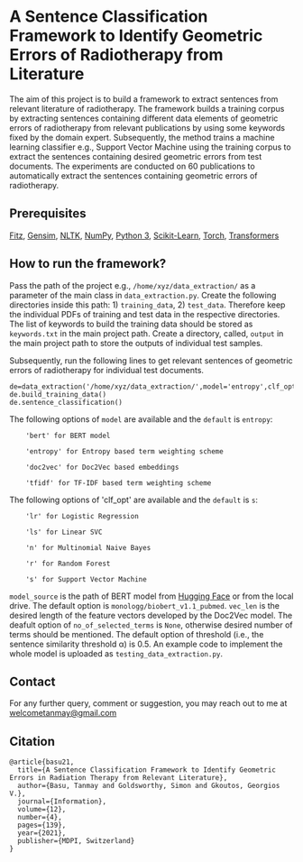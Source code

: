 # A Sentence Classification Framework to Identify Geometric Errors of Radiotherapy from Literature
The aim of this project is to build a framework to extract sentences from relevant literature of radiotherapy. The framework builds a training corpus by extracting sentences containing different data elements of geometric errors of radiotherapy from relevant publications by using some keywords fixed by the domain expert. Subsequently, the method trains a machine learning classifier e.g., Support Vector Machine using the training corpus to extract the sentences containing desired geometric errors from test documents. The experiments are conducted on 60 publications to automatically extract the sentences containing geometric errors of radiotherapy.  

## Prerequisites
[Fitz](https://pypi.org/project/fitz/), [Gensim](https://github.com/RaRe-Technologies/gensim), [NLTK](https://www.nltk.org/install.html), [NumPy](https://numpy.org/install/), [Python 3](https://www.python.org/downloads/), [Scikit-Learn](https://scikit-learn.org/0.16/install.html), [Torch](https://pypi.org/project/torch/), [Transformers](https://pypi.org/project/transformers/)

## How to run the framework?

Pass the path of the project e.g., `/home/xyz/data_extraction/` as a parameter of the main class in `data_extraction.py`. Create the following directories inside this path: 1) `training_data`, 2) `test_data`. Therefore keep the individual PDFs of training and test data in the respective directories. The list of keywords to build the training data should be stored as `keywords.txt` in the main project path. Create a directory, called, `output` in the main project path to store the outputs of individual test samples. 

Subsequently, run the following lines to get relevant sentences of geometric errors of radiotherapy for individual test documents. 

```
de=data_extraction('/home/xyz/data_extraction/',model='entropy',clf_opt='s',no_of_selected_terms=1500,threshold=0.5)  
de.build_training_data()       
de.sentence_classification()
```

The following options of `model` are available and the `default` is `entropy`: 

        'bert' for BERT model

        'entropy' for Entropy based term weighting scheme

        'doc2vec' for Doc2Vec based embeddings 

        'tfidf' for TF-IDF based term weighting scheme 

The following options of 'clf_opt' are available and the `default` is `s`: 

        'lr' for Logistic Regression 

        'ls' for Linear SVC

        'n' for Multinomial Naive Bayes

        'r' for Random Forest

        's' for Support Vector Machine 

`model_source` is the path of BERT model from [Hugging Face](https://huggingface.co/models?search=biobert) or from the local drive. The default option is `monologg/biobert_v1.1_pubmed`. `vec_len` is the desired length of the feature vectors developed by the Doc2Vec model. The deafult option of `no_of_selected_terms` is `None`, otherwise desired number of terms should be mentioned. The default option of threshold (i.e., the sentence similarity threshold α) is 0.5. An example code to implement the whole model is uploaded as `testing_data_extraction.py`. 

## Contact

For any further query, comment or suggestion, you may reach out to me at welcometanmay@gmail.com

## Citation
```
@article{basu21,
  title={A Sentence Classification Framework to Identify Geometric Errors in Radiation Therapy from Relevant Literature},
  author={Basu, Tanmay and Goldsworthy, Simon and Gkoutos, Georgios V.},
  journal={Information},
  volume={12},
  number={4},
  pages={139},
  year={2021},
  publisher={MDPI, Switzerland}
}
```
